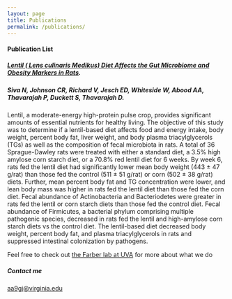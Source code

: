 ```yaml
---
layout: page
title: Publications
permalink: /publications/
---
```

#### Publication List

##### [Lentil ( Lens culinaris Medikus) Diet Affects the Gut Microbiome and Obesity Markers in Rats](https://www.ncbi.nlm.nih.gov/pubmed/30102041). 
##### Siva N, Johnson CR, Richard V, Jesch ED, Whiteside W, Abood AA, Thavarajah P, Duckett S, Thavarajah D.  
Lentil, a moderate-energy high-protein pulse crop, provides significant amounts of essential nutrients for healthy living. The objective of this study was to determine if a lentil-based diet affects food and energy intake, body weight, percent body fat, liver weight, and body plasma triacylglycerols (TGs) as well as the composition of fecal microbiota in rats. A total of 36 Sprague-Dawley rats were treated with either a standard diet, a 3.5% high amylose corn starch diet, or a 70.8% red lentil diet for 6 weeks. By week 6, rats fed the lentil diet had significantly lower mean body weight (443 ± 47 g/rat) than those fed the control (511 ± 51 g/rat) or corn (502 ± 38 g/rat) diets. Further, mean percent body fat and TG concentration were lower, and lean body mass was higher in rats fed the lentil diet than those fed the corn diet. Fecal abundance of Actinobacteria and Bacteriodetes were greater in rats fed the lentil or corn starch diets than those fed the control diet. Fecal abundance of Firmicutes, a bacterial phylum comprising multiple pathogenic species, decreased in rats fed the lentil and high-amylose corn starch diets vs the control diet. The lentil-based diet decreased body weight, percent body fat, and plasma triacylglycerols in rats and suppressed intestinal colonization by pathogens. 

Feel free to check out [the Farber lab at UVA](https://www.farberlab.com/) for more about what we do

##### Contact me

[aa9gj@virginia.edu](mailto:aa9gj@virginia.edu)
